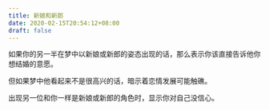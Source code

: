 ```yaml
---
title: 新娘和新郎
date: 2020-02-15T20:54:12+08:00
draft: false
---
```


如果你的另一半在梦中以新娘或新郎的姿态出现的话，那么表示你该直接告诉他你想结婚的意愿。

但如果梦中他看起来不是很高兴的话，暗示着恋情发展可能触礁。

出现另一位和你一样是新娘或新郎的角色时，显示你对自己没信心。

